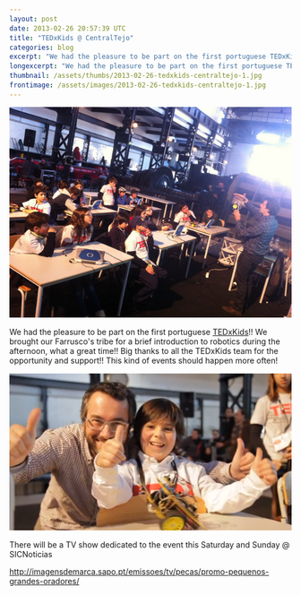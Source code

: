 ```yaml
---
layout: post
date: 2013-02-26 20:57:39 UTC
title: "TEDxKids @ CentralTejo"
categories: blog
excerpt: "We had the pleasure to be part on the first portuguese TEDxKids!! We brought our Farrusco\'s tribe for a brief introduction to robotics during the afternoon, what a great time!! Big thanks to all the TEDxKids team for the opportunity and support!! This kind of events should happen more often!"
longexcerpt: "We had the pleasure to be part on the first portuguese TEDxKids!! We brought our Farrusco\'s tribe for a brief introduction to robotics during the afternoon, what a great time!! Big thanks to all the TEDxKids team for the opportunity and support!! This kind of events should happen more often!There will be a TV show dedicated to the event this Saturday and Sunday @ SICNoticias"
thumbnail: /assets/thumbs/2013-02-26-tedxkids-centraltejo-1.jpg
frontimage: /assets/images/2013-02-26-tedxkids-centraltejo-1.jpg
---
```


<a href="http://www.flickr.com/photos/guibot/8510295791/">![](/assets/images/2013-02-26-tedxkids-centraltejo-1.jpg)</a>

We had the pleasure to be part on the first portuguese <a href="http://tedxkidscentraltejo.com/">TEDxKids</a>!! We brought our Farrusco's tribe for a brief introduction to robotics during the afternoon, what a great time!! Big thanks to all the TEDxKids team for the opportunity and support!! This kind of events should happen more often!

<a href="http://imagensdemarca.sapo.pt/emissoes/tv/pecas/promo-pequenos-grandes-oradores/">![](/assets/images/2013-02-26-tedxkids-centraltejo-2.png)</a>

There will be a TV show dedicated to the event this Saturday and Sunday @ SICNoticias

<a href="http://imagensdemarca.sapo.pt/emissoes/tv/pecas/promo-pequenos-grandes-oradores/">http://imagensdemarca.sapo.pt/emissoes/tv/pecas/promo-pequenos-grandes-oradores/</a>
